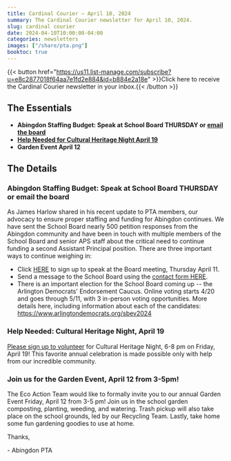 ```yaml
---
title: Cardinal Courier — April 10, 2024
summary: The Cardinal Courier newsletter for April 10, 2024.
slug: cardinal courier
date: 2024-04-10T10:00:00-04:00
categories: newsletters
images: ["/share/pta.png"]
booktoc: true
---
```


{{< button href="https://us11.list-manage.com/subscribe?u=e8c2877018f64aa7e1fd2e884&id=b884e2a18e" >}}Click here to receive the Cardinal Courier newsletter in your inbox.{{< /button >}}

## The Essentials

- **Abingdon Staffing Budget: Speak at School Board THURSDAY or [email the board](https://www.apsva.us/arlington-school-board/)**
- **[Help Needed for Cultural Heritage Night April 19](https://www.signupgenius.com/go/60B094AA5A72EA75-48916874-cultural#/)**
- **Garden Event April 12**

## The Details
 
### Abingdon Staffing Budget: Speak at School Board THURSDAY or email the board

As James Harlow shared in his recent update to PTA members, our advocacy to ensure proper staffing and funding for Abingdon continues. We have sent the School Board nearly 500 petition responses from the Abingdon community and have been in touch with multiple members of the School Board and senior APS staff about the critical need to continue funding a second Assistant Principal position. There are three important ways to continue weighing in: 

- Click [HERE](https://www.apsva.us/arlington-school-board/school-board-meetings/sign-up-to-speak/speaker-sign-up-form/) to sign up to speak at the Board meeting, Thursday April 11. 
- Send a message to the School Board using the [contact form HERE](https://www.apsva.us/arlington-school-board/).
- There is an important election for the School Board coming up -- the Arlington Democrats' Endorsement Caucus. Online voting starts 4/20 and goes through 5/11, with 3 in-person voting opportunities. More details here, including information about each of the candidates: https://www.arlingtondemocrats.org/sbev2024

### Help Needed: Cultural Heritage Night, April 19

[Please sign up to volunteer](https://www.signupgenius.com/go/60B094AA5A72EA75-48916874-cultural#/) for Cultural Heritage Night, 6-8 pm on Friday, April 19! This favorite annual celebration is made possible only with help from our incredible community.

### Join us for the Garden Event, April 12 from 3-5pm!

The Eco Action Team would like to formally invite you to our annual Garden Event Friday, April 12 from 3-5 pm! Join us in the school garden composting, planting, weeding, and watering. Trash pickup will also take place on the school grounds, led by our Recycling Team. Lastly, take home some fun gardening goodies to use at home. 

Thanks,

 \- Abingdon PTA 